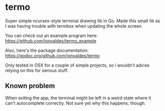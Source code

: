 termo
=====

Super simple ncurses-style terminal drawing lib in Go.
Made this small lib as I was having trouble with termbox when updating the whole screen.

You can check out an example program here: https://github.com/jonvaldes/termo_example

Also, here's the package documentation: https://godoc.org/github.com/jonvaldes/termo

Only tested in OSX for a couple of simple projects, so I wouldn't advise relying on this for serious stuff.


Known problem
-------------

When exiting the app, the terminal might be left in a weird state where it can't autocomplete correctly. Not sure yet why this happens, though.  
